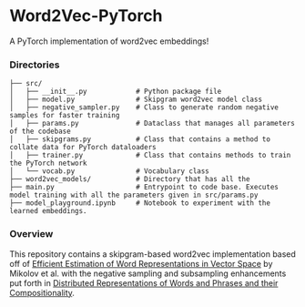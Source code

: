 # Word2Vec-PyTorch
A PyTorch implementation of word2vec embeddings!

### Directories

```
├── src/                   
│   ├── __init__.py            # Python package file
│   ├── model.py               # Skipgram word2vec model class
│   ├── negative_sampler.py    # Class to generate random negative samples for faster training
│   ├── params.py              # Dataclass that manages all parameters of the codebase
│   ├── skipgrams.py           # Class that contains a method to collate data for PyTorch dataloaders
│   ├── trainer.py             # Class that contains methods to train the PyTorch network
│   └── vocab.py               # Vocabulary class 
├── word2vec_models/           # Directory that has all the 
├── main.py                    # Entrypoint to code base. Executes model training with all the parameters given in src/params.py
├── model_playground.ipynb     # Notebook to experiment with the learned embeddings.
```

### Overview
This repository contains a skipgram-based word2vec implementation based off of [Efficient Estimation of Word Representations in Vector Space](https://arxiv.org/pdf/1301.3781.pdf) by Mikolov et al. with the negative sampling and subsampling enhancements put forth in [Distributed Representations of Words and Phrases and their Compositionality](https://proceedings.neurips.cc/paper/2013/file/9aa42b31882ec039965f3c4923ce901b-Paper.pdf).
